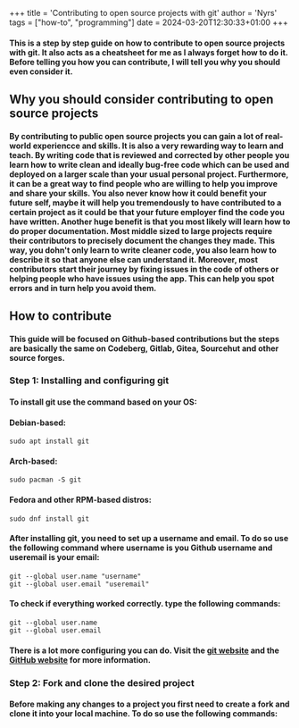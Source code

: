 +++
title = 'Contributing to open source projects with git'
author = 'Nyrs'
tags = ["how-to", "programming"]
date = 2024-03-20T12:30:33+01:00
+++

#### This is a step by step guide on how to contribute to open source projects with git. It also acts as a cheatsheet for me as I always forget how to do it. Before telling you how you can contribute, I will tell you why you should even consider it.

## Why you should consider contributing to open source projects
#### By contributing to public open source projects you can gain a lot of real-world experiencce and skills. It is also a very rewarding way to learn and teach. By writing code that is reviewed and corrected by other people you learn how to write clean and ideally bug-free code which can be used and deployed on a larger scale than your usual personal project. Furthermore, it can be a great way to find people who are willing to help you improve and share your skills. You also never know how it could benefit your future self, maybe it will help you tremendously to have contributed to a certain project as it could be that your future employer find the code you have written. Another huge benefit is that you most likely will learn how to do proper documentation. Most middle sized to large projects require their contributors to precisely document the changes they made. This way, you dohn't only learn to write cleaner code, you also learn how to describe it so that anyone else can understand it. Moreover, most contributors start their journey by fixing issues in the code of others or helping people who have issues using the app. This can help you spot errors and in turn help you avoid them.

## How to contribute
#### This guide will be focused on Github-based contributions but the steps are basically the same on Codeberg, Gitlab, Gitea, Sourcehut and other source forges.

### Step 1: Installing and configuring git
#### To install git use the command based on your OS:
#### Debian-based: 
```
sudo apt install git
```
#### Arch-based:
```
sudo pacman -S git
```
#### Fedora and other RPM-based distros:
```
sudo dnf install git
```

#### After installing git, you need to set up a username and email. To do so use the following command where username is you Github username and useremail is your email:
```
git --global user.name "username"
git --global user.email "useremail"
```
#### To check if everything worked correctly. type the following commands:
```
git --global user.name
git --global user.email
```
#### There is a lot more configuring you can do. Visit the [git website](https://git-scm.com/book/en/v2/) and the [GitHub website](https://docs.github.com/en/get-started/getting-started-with-git/) for more information.

### Step 2: Fork and clone the desired project
#### Before making any changes to a project you first need to create a fork and clone it into your local machine. To do so use the following commands:
```

```
